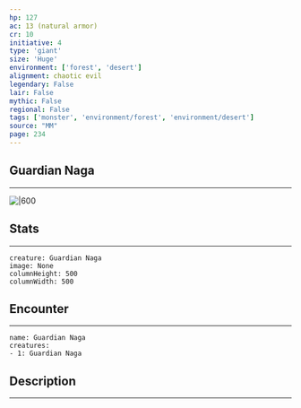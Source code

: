 ```yaml
---
hp: 127
ac: 13 (natural armor)
cr: 10
initiative: 4
type: 'giant'    
size: 'Huge'
environment: ['forest', 'desert']
alignment: chaotic evil
legendary: False
lair: False
mythic: False
regional: False
tags: ['monster', 'environment/forest', 'environment/desert']
source: "MM"
page: 234
---
```


## Guardian Naga
---

![|600](D:/Program%20Files/5e.tools/img/bestiary/MM/Guardian%20Naga.jpg)

## Stats
---

```statblock
creature: Guardian Naga
image: None
columnHeight: 500
columnWidth: 500
```

## Encounter
---

```encounter-table
name: Guardian Naga
creatures:
- 1: Guardian Naga
```

## Description
---




